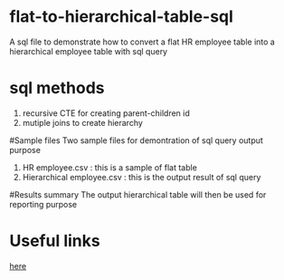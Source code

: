 # flat-to-hierarchical-table-sql
A sql file to demonstrate how to convert a flat HR employee table into a hierarchical employee table with sql query

# sql methods
1. recursive CTE for creating parent-children id
2. mutiple joins to create hierarchy 

#Sample files
Two sample files for demontration of sql query output purpose
1. HR employee.csv : this is a sample of flat table
2. Hierarchical employee.csv : this is the output result of sql query 

#Results summary
The output hierarchical table will then be used for reporting purpose

# Useful links
[here](https://dba.stackexchange.com/questions/172565/how-to-flatten-and-pivot-a-normalised-hierarchy-table)
